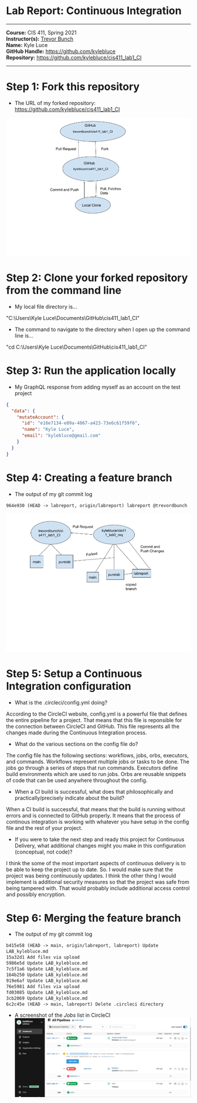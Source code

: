 # Lab Report: Continuous Integration
___
**Course:** CIS 411, Spring 2021  
**Instructor(s):** [Trevor Bunch](https://github.com/trevordbunch)  
**Name:** Kyle Luce  
**GitHub Handle:** https://github.com/kylebluce  
**Repository:** https://github.com/kylebluce/cis411_lab1_CI  
___

# Step 1: Fork this repository
- The URL of my forked repository: https://github.com/kylebluce/cis411_lab1_CI

![ForkedRepoDiagram](/assets/cis411lab1drawing1.png)

# Step 2: Clone your forked repository from the command line  
- My local file directory is...

"C:\Users\Kyle Luce\Documents\GitHub\cis411_lab1_CI"    

- The command to navigate to the directory when I open up the command line is... 

"cd C:\Users\Kyle Luce\Documents\GitHub\cis411_lab1_CI"    

# Step 3: Run the application locally
- My GraphQL response from adding myself as an account on the test project
``` json
{
  "data": {
    "mutateAccount": {
      "id": "e16e7134-e09a-4067-a423-73e6c61f59f6",
      "name": "Kyle Luce",
      "email": "kylebluce@gmail.com"
    }
  }
}
```

# Step 4: Creating a feature branch
- The output of my git commit log
```
964e930 (HEAD -> labreport, origin/labreport) labreport @trevordbunch
```
![FeatureBranchDiagram](/assets/cis411lab1drawing2.png)

# Step 5: Setup a Continuous Integration configuration
- What is the .circleci/config.yml doing?  

According to the CircleCI website, config.yml is a powerful file that defines the entire pipeline for a project. That means that this file is reponsible for the connection between CircleCI and GitHub. This file represents all the changes made during the Continuous Integration process.

- What do the various sections on the config file do? 

The config file has the following sections: workflows, jobs, orbs, executors, and commands. Workflows represent multiple jobs or tasks to be done. The jobs go through a series of steps that run commands. Executors define build environments which are used to run jobs. Orbs are reusable snippets of code that can be used anywhere throughout the config.
   
- When a CI build is successful, what does that philosophically and practically/precisely indicate about the build?  

When a CI build is successful, that means that the build is running without errors and is connected to GitHub properly. It means that the process of continous integration is working with whatever you have setup in the config file and the rest of your project.

- If you were to take the next step and ready this project for Continuous Delivery, what additional changes might you make in this configuration (conceptual, not code)?  

I think the some of the most important aspects of continuous delivery is to be able to keep the project up to date. So. I would make sure that the project was being continuously updates. I think the other thing I would implement is additional security measures so that the project was safe from being tampered with. That would probably include additional access control and possibly encryption.
   

# Step 6: Merging the feature branch
* The output of my git commit log
```
b415e58 (HEAD -> main, origin/labreport, labreport) Update LAB_kylebluce.md
15a32d1 Add files via upload
5986e5d Update LAB_kylebluce.md
7c5f1a6 Update LAB_kylebluce.md
164b250 Update LAB_kylebluce.md
919e6af Update LAB_kylebluce.md
76e5981 Add files via upload
fd03085 Update LAB_kylebluce.md
3cb2069 Update LAB_kylebluce.md
6c2c45e (HEAD -> main, labreport) Delete .circleci directory
```

* A screenshot of the _Jobs_ list in CircleCI
![CircleCI Jobs](/assets/cis411CIJobs.PNG)
